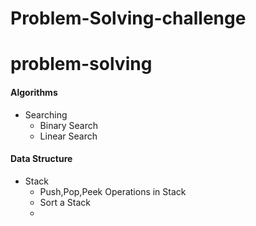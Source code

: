 # Problem-Solving-challenge
# problem-solving

#### Algorithms
  - Searching
    - Binary Search
    - Linear Search

#### Data Structure

 - Stack
   - Push,Pop,Peek Operations in Stack
   - Sort a Stack
   - 

